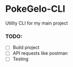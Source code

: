 # PokeGelo-CLI
Utility CLI for my main project

### TODO:
 - [ ] Build project
 - [ ] API requests like postman
 - [ ] Testing
